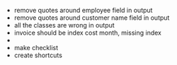 - remove quotes around employee field in output
- remove quotes around customer name field in output
- all the classes are wrong in output
- invoice should be index cost month, missing index
- 
- make checklist
- create shortcuts
